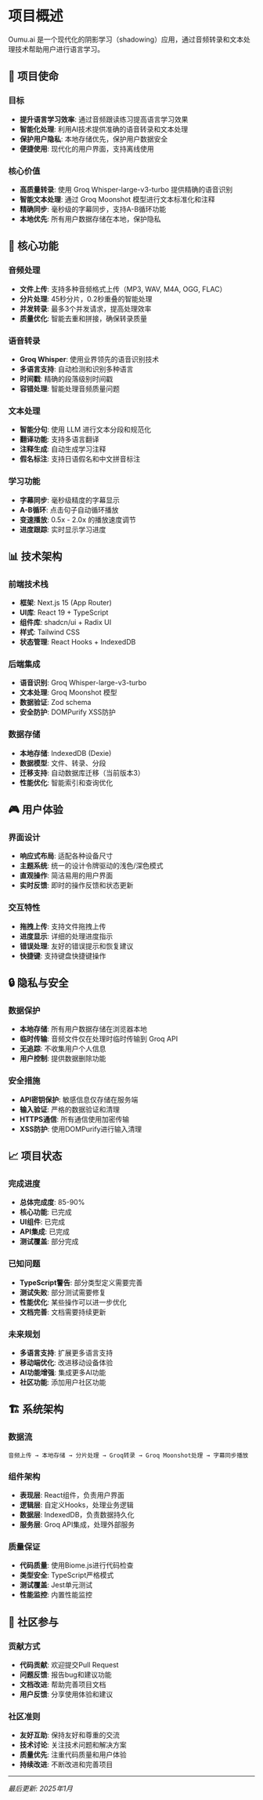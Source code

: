 # 项目概述

Oumu.ai 是一个现代化的阴影学习（shadowing）应用，通过音频转录和文本处理技术帮助用户进行语言学习。

## 🎯 项目使命

### 目标
- **提升语言学习效率**: 通过音频跟读练习提高语言学习效果
- **智能化处理**: 利用AI技术提供准确的语音转录和文本处理
- **保护用户隐私**: 本地存储优先，保护用户数据安全
- **便捷使用**: 现代化的用户界面，支持离线使用

### 核心价值
- **高质量转录**: 使用 Groq Whisper-large-v3-turbo 提供精确的语音识别
- **智能文本处理**: 通过 Groq Moonshot 模型进行文本标准化和注释
- **精确同步**: 毫秒级的字幕同步，支持A-B循环功能
- **本地优先**: 所有用户数据存储在本地，保护隐私

## 🚀 核心功能

### 音频处理
- **文件上传**: 支持多种音频格式上传（MP3, WAV, M4A, OGG, FLAC）
- **分片处理**: 45秒分片，0.2秒重叠的智能处理
- **并发转录**: 最多3个并发请求，提高处理效率
- **质量优化**: 智能去重和拼接，确保转录质量

### 语音转录
- **Groq Whisper**: 使用业界领先的语音识别技术
- **多语言支持**: 自动检测和识别多种语言
- **时间戳**: 精确的段落级别时间戳
- **容错处理**: 智能处理音频质量问题

### 文本处理
- **智能分句**: 使用 LLM 进行文本分段和规范化
- **翻译功能**: 支持多语言翻译
- **注释生成**: 自动生成学习注释
- **假名标注**: 支持日语假名和中文拼音标注

### 学习功能
- **字幕同步**: 毫秒级精度的字幕显示
- **A-B循环**: 点击句子自动循环播放
- **变速播放**: 0.5x - 2.0x 的播放速度调节
- **进度跟踪**: 实时显示学习进度

## 📊 技术架构

### 前端技术栈
- **框架**: Next.js 15 (App Router)
- **UI库**: React 19 + TypeScript
- **组件库**: shadcn/ui + Radix UI
- **样式**: Tailwind CSS
- **状态管理**: React Hooks + IndexedDB

### 后端集成
- **语音识别**: Groq Whisper-large-v3-turbo
- **文本处理**: Groq Moonshot 模型
- **数据验证**: Zod schema
- **安全防护**: DOMPurify XSS防护

### 数据存储
- **本地存储**: IndexedDB (Dexie)
- **数据模型**: 文件、转录、分段
- **迁移支持**: 自动数据库迁移（当前版本3）
- **性能优化**: 智能索引和查询优化

## 🎮 用户体验

### 界面设计
- **响应式布局**: 适配各种设备尺寸
- **主题系统**: 统一的设计令牌驱动的浅色/深色模式
- **直观操作**: 简洁易用的用户界面
- **实时反馈**: 即时的操作反馈和状态更新

### 交互特性
- **拖拽上传**: 支持文件拖拽上传
- **进度显示**: 详细的处理进度指示
- **错误处理**: 友好的错误提示和恢复建议
- **快捷键**: 支持键盘快捷键操作

## 🔒 隐私与安全

### 数据保护
- **本地存储**: 所有用户数据存储在浏览器本地
- **临时传输**: 音频文件仅在处理时临时传输到 Groq API
- **无追踪**: 不收集用户个人信息
- **用户控制**: 提供数据删除功能

### 安全措施
- **API密钥保护**: 敏感信息仅存储在服务端
- **输入验证**: 严格的数据验证和清理
- **HTTPS通信**: 所有通信使用加密传输
- **XSS防护**: 使用DOMPurify进行输入清理

## 📈 项目状态

### 完成进度
- **总体完成度**: 85-90%
- **核心功能**: 已完成
- **UI组件**: 已完成
- **API集成**: 已完成
- **测试覆盖**: 部分完成

### 已知问题
- **TypeScript警告**: 部分类型定义需要完善
- **测试失败**: 部分测试需要修复
- **性能优化**: 某些操作可以进一步优化
- **文档完善**: 文档需要持续更新

### 未来规划
- **多语言支持**: 扩展更多语言支持
- **移动端优化**: 改进移动设备体验
- **AI功能增强**: 集成更多AI功能
- **社区功能**: 添加用户社区功能

## 🏗️ 系统架构

### 数据流
```
音频上传 → 本地存储 → 分片处理 → Groq转录 → Groq Moonshot处理 → 字幕同步播放
```

### 组件架构
- **表现层**: React组件，负责用户界面
- **逻辑层**: 自定义Hooks，处理业务逻辑
- **数据层**: IndexedDB，负责数据持久化
- **服务层**: Groq API集成，处理外部服务

### 质量保证
- **代码质量**: 使用Biome.js进行代码检查
- **类型安全**: TypeScript严格模式
- **测试覆盖**: Jest单元测试
- **性能监控**: 内置性能监控

## 🤝 社区参与

### 贡献方式
- **代码贡献**: 欢迎提交Pull Request
- **问题反馈**: 报告bug和建议功能
- **文档改进**: 帮助完善项目文档
- **用户反馈**: 分享使用体验和建议

### 社区准则
- **友好互助**: 保持友好和尊重的交流
- **技术讨论**: 关注技术问题和解决方案
- **质量优先**: 注重代码质量和用户体验
- **持续改进**: 不断改进和完善项目

---

*最后更新: 2025年1月*